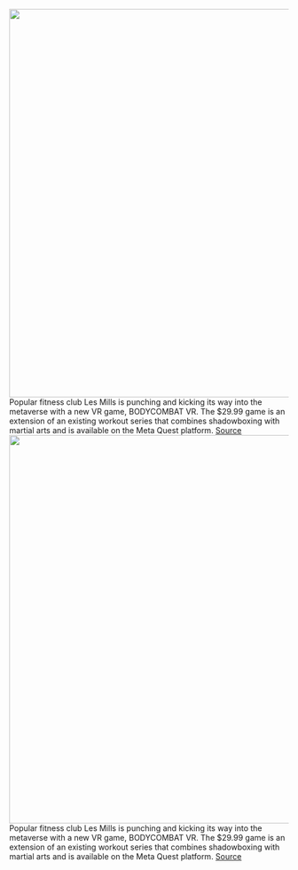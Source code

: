 <img src='https://cdn.vox-cdn.com/thumbor/3gRWp60ZGuhJZ5TSrkn3b8__QsE=/0x0:2560x1440/1200x800/filters:focal(1076x516:1484x924)/cdn.vox-cdn.com/uploads/chorus_image/image/70471557/Les_Mills.0.jpg' width='700px' /><br/>
Popular fitness club Les Mills is punching and kicking its way into the metaverse with a new VR game, BODYCOMBAT VR. The $29.99 game is an extension of an existing workout series that combines shadowboxing with martial arts and is available on the Meta Quest platform.
<a href='https://www.theverge.com/2022/2/4/22917669/les-mills-quest-meta-fitness-vr-boxing-metaverse'> Source <a/><img src='https://cdn.vox-cdn.com/thumbor/3gRWp60ZGuhJZ5TSrkn3b8__QsE=/0x0:2560x1440/1200x800/filters:focal(1076x516:1484x924)/cdn.vox-cdn.com/uploads/chorus_image/image/70471557/Les_Mills.0.jpg' width='700px' /><br/>
Popular fitness club Les Mills is punching and kicking its way into the metaverse with a new VR game, BODYCOMBAT VR. The $29.99 game is an extension of an existing workout series that combines shadowboxing with martial arts and is available on the Meta Quest platform.
<a href='https://www.theverge.com/2022/2/4/22917669/les-mills-quest-meta-fitness-vr-boxing-metaverse'> Source <a/>